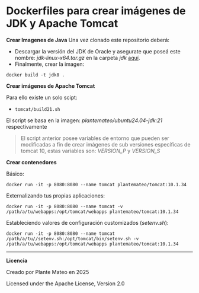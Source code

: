 # Dockerfiles para crear imágenes de JDK y Apache Tomcat

**Crear Imagenes de Java**
Una vez clonado este repositorio deberá:
- Descargar la versión del JDK de Oracle y asegurate que poseá este nombre: *jdk-linux-x64.tar.gz* en la carpeta *jdk* [aquí](https://www.oracle.com/java/technologies/javase/jdk11-archive-downloads.html).
- Finalmente, crear la imagen:

```
docker build -t jdk8 .
```

**Crear imágenes de Apache Tomcat**

Para ello existe un solo scipt:
- ```tomcat/build21.sh```

El script se basa en la imagen: *plantemateo/ubuntu24.04-jdk:21* respectivamente
> El script anterior posee variables de entorno que pueden ser modificadas a fin de crear imágenes de sub versiones específicas de tomcat 10, estas variables son: *VERSION_P* y *VERSION_S*


**Crear contenedores**

Básico:
```
docker run -it -p 8080:8080 --name tomcat plantemateo/tomcat:10.1.34
```

Externalizando tus propias aplicaciones:
```
docker run -it -p 8080:8080 --name tomcat -v /path/a/tu/webapps:/opt/tomcat/webapps plantemateo/tomcat:10.1.34
```

Estableciendo valores de configuración customizados (*setenv.sh*):
```
docker run -it -p 8080:8080 --name tomcat /path/a/tu//setenv.sh:/opt/tomcat/bin/setenv.sh -v /path/a/tu/webapps:/opt/tomcat/webapps plantemateo/tomcat:10.1.34
```
---

**Licencia**

Creado por Plante Mateo en 2025

Licensed under the Apache License, Version 2.0
